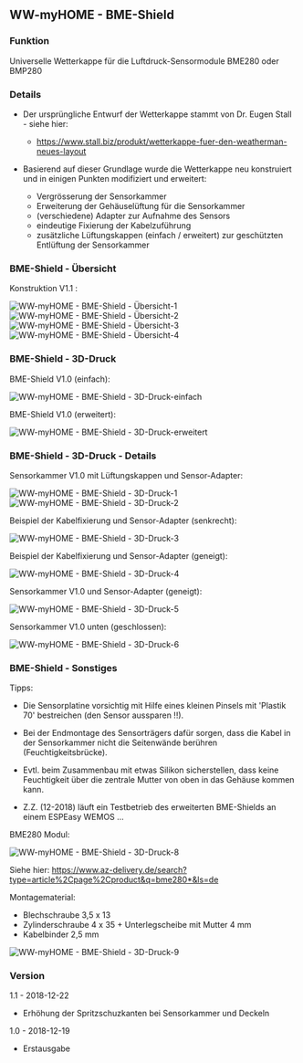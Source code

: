 ## WW-myHOME - BME-Shield

### Funktion
Universelle Wetterkappe für die Luftdruck-Sensormodule BME280 oder BMP280

### Details
- Der ursprüngliche Entwurf der Wetterkappe stammt von Dr. Eugen Stall - siehe hier:
  - https://www.stall.biz/produkt/wetterkappe-fuer-den-weatherman-neues-layout


- Basierend auf dieser Grundlage wurde die Wetterkappe neu konstruiert und in einigen Punkten modifiziert und erweitert:
   - Vergrösserung der Sensorkammer
   - Erweiterung der Gehäuselüftung für die Sensorkammer
   - (verschiedene) Adapter zur Aufnahme des Sensors
   - eindeutige Fixierung der Kabelzuführung
   - zusätzliche Lüftungskappen (einfach / erweitert) zur geschützten Entlüftung der Sensorkammer

### BME-Shield - Übersicht

Konstruktion V1.1 :

![WW-myHOME - BME-Shield - Übersicht-1](./img/UWK_101.jpg)
![WW-myHOME - BME-Shield - Übersicht-2](./img/UWK_102.jpg)
![WW-myHOME - BME-Shield - Übersicht-3](./img/UWK_103.jpg)
![WW-myHOME - BME-Shield - Übersicht-4](./img/UWK_104.jpg)

### BME-Shield - 3D-Druck

BME-Shield V1.0 (einfach):

![WW-myHOME - BME-Shield - 3D-Druck-einfach](./img/UWK_301.jpg)

BME-Shield V1.0 (erweitert):

![WW-myHOME - BME-Shield - 3D-Druck-erweitert](./img/UWK_302.jpg)

### BME-Shield - 3D-Druck - Details

Sensorkammer V1.0 mit Lüftungskappen und Sensor-Adapter:

![WW-myHOME - BME-Shield - 3D-Druck-1](./img/UWK_201.jpg)
![WW-myHOME - BME-Shield - 3D-Druck-2](./img/UWK_202.jpg)

Beispiel der Kabelfixierung und Sensor-Adapter (senkrecht):

![WW-myHOME - BME-Shield - 3D-Druck-3](./img/UWK_203.jpg)

Beispiel der Kabelfixierung und Sensor-Adapter (geneigt):

![WW-myHOME - BME-Shield - 3D-Druck-4](./img/UWK_204.jpg)

Sensorkammer V1.0 und Sensor-Adapter (geneigt):

![WW-myHOME - BME-Shield - 3D-Druck-5](./img/UWK_205.jpg)

Sensorkammer V1.0 unten (geschlossen):

![WW-myHOME - BME-Shield - 3D-Druck-6](./img/UWK_206.jpg)

### BME-Shield - Sonstiges

Tipps:
- Die Sensorplatine vorsichtig mit Hilfe eines kleinen Pinsels mit 'Plastik 70' bestreichen (den Sensor aussparen !!).
- Bei der Endmontage des Sensorträgers dafür sorgen, dass die Kabel in der Sensorkammer nicht die Seitenwände berühren (Feuchtigkeitsbrücke).
- Evtl. beim Zusammenbau mit etwas Silikon sicherstellen, dass keine Feuchtigkeit über die zentrale Mutter von oben in das Gehäuse kommen kann.

- Z.Z. (12-2018) läuft ein Testbetrieb des erweiterten BME-Shields an einem ESPEasy WEMOS ...

BME280 Modul:

![WW-myHOME - BME-Shield - 3D-Druck-8](./img/UWK_208.jpg)

Siehe hier: https://www.az-delivery.de/search?type=article%2Cpage%2Cproduct&q=bme280*&ls=de

Montagematerial:
- Blechschraube 3,5 x 13
- Zylinderschraube 4 x 35 + Unterlegscheibe mit Mutter 4 mm
- Kabelbinder 2,5 mm

![WW-myHOME - BME-Shield - 3D-Druck-9](./img/UWK_209.jpg)

### Version

1.1 - 2018-12-22
 - Erhöhung der Spritzschuzkanten bei Sensorkammer und Deckeln

1.0 - 2018-12-19
 - Erstausgabe
